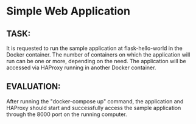# Simple Web Application

## TASK:

It is requested to run the sample application at flask-hello-world in the Docker container. The number of containers on which the application will run can be one or more, depending on the need. The application will be accessed via HAProxy running in another Docker container.


## EVALUATION:

After running the "docker-compose up" command, the application and HAProxy should start and successfully access the sample application through the 8000 port on the running computer.
